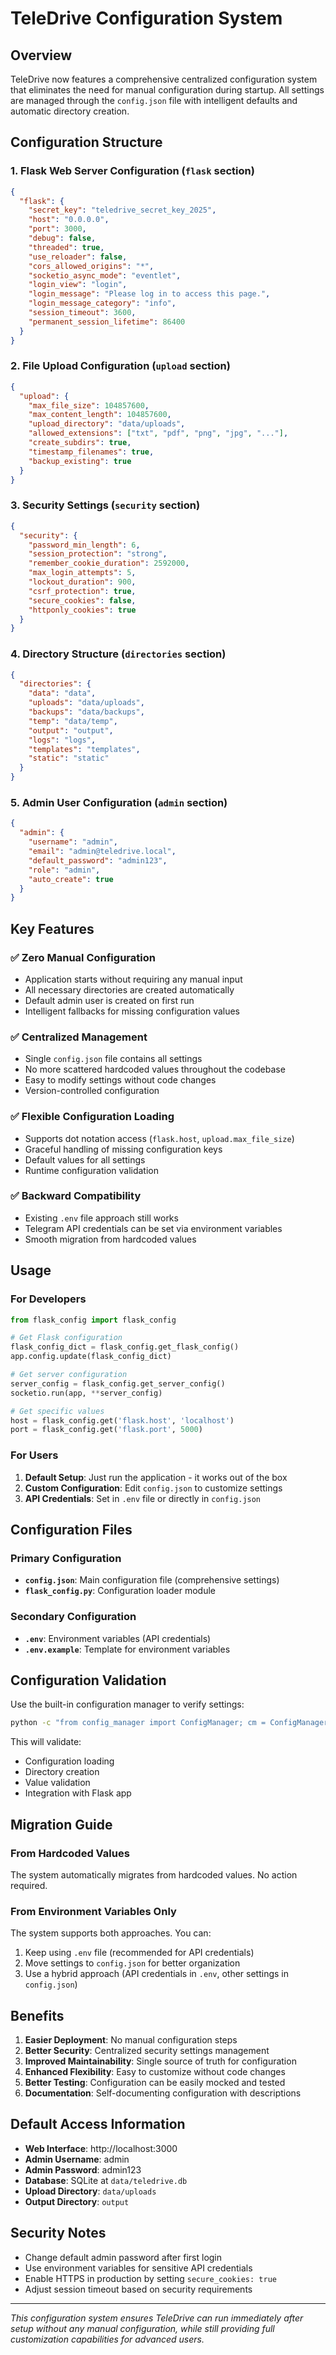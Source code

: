 # TeleDrive Configuration System

## Overview

TeleDrive now features a comprehensive centralized configuration system that eliminates the need for manual configuration during startup. All settings are managed through the `config.json` file with intelligent defaults and automatic directory creation.

## Configuration Structure

### 1. Flask Web Server Configuration (`flask` section)
```json
{
  "flask": {
    "secret_key": "teledrive_secret_key_2025",
    "host": "0.0.0.0",
    "port": 3000,
    "debug": false,
    "threaded": true,
    "use_reloader": false,
    "cors_allowed_origins": "*",
    "socketio_async_mode": "eventlet",
    "login_view": "login",
    "login_message": "Please log in to access this page.",
    "login_message_category": "info",
    "session_timeout": 3600,
    "permanent_session_lifetime": 86400
  }
}
```

### 2. File Upload Configuration (`upload` section)
```json
{
  "upload": {
    "max_file_size": 104857600,
    "max_content_length": 104857600,
    "upload_directory": "data/uploads",
    "allowed_extensions": ["txt", "pdf", "png", "jpg", "..."],
    "create_subdirs": true,
    "timestamp_filenames": true,
    "backup_existing": true
  }
}
```

### 3. Security Settings (`security` section)
```json
{
  "security": {
    "password_min_length": 6,
    "session_protection": "strong",
    "remember_cookie_duration": 2592000,
    "max_login_attempts": 5,
    "lockout_duration": 900,
    "csrf_protection": true,
    "secure_cookies": false,
    "httponly_cookies": true
  }
}
```

### 4. Directory Structure (`directories` section)
```json
{
  "directories": {
    "data": "data",
    "uploads": "data/uploads",
    "backups": "data/backups",
    "temp": "data/temp",
    "output": "output",
    "logs": "logs",
    "templates": "templates",
    "static": "static"
  }
}
```

### 5. Admin User Configuration (`admin` section)
```json
{
  "admin": {
    "username": "admin",
    "email": "admin@teledrive.local",
    "default_password": "admin123",
    "role": "admin",
    "auto_create": true
  }
}
```

## Key Features

### ✅ Zero Manual Configuration
- Application starts without requiring any manual input
- All necessary directories are created automatically
- Default admin user is created on first run
- Intelligent fallbacks for missing configuration values

### ✅ Centralized Management
- Single `config.json` file contains all settings
- No more scattered hardcoded values throughout the codebase
- Easy to modify settings without code changes
- Version-controlled configuration

### ✅ Flexible Configuration Loading
- Supports dot notation access (`flask.host`, `upload.max_file_size`)
- Graceful handling of missing configuration keys
- Default values for all settings
- Runtime configuration validation

### ✅ Backward Compatibility
- Existing `.env` file approach still works
- Telegram API credentials can be set via environment variables
- Smooth migration from hardcoded values

## Usage

### For Developers

```python
from flask_config import flask_config

# Get Flask configuration
flask_config_dict = flask_config.get_flask_config()
app.config.update(flask_config_dict)

# Get server configuration
server_config = flask_config.get_server_config()
socketio.run(app, **server_config)

# Get specific values
host = flask_config.get('flask.host', 'localhost')
port = flask_config.get('flask.port', 5000)
```

### For Users

1. **Default Setup**: Just run the application - it works out of the box
2. **Custom Configuration**: Edit `config.json` to customize settings
3. **API Credentials**: Set in `.env` file or directly in `config.json`

## Configuration Files

### Primary Configuration
- **`config.json`**: Main configuration file (comprehensive settings)
- **`flask_config.py`**: Configuration loader module

### Secondary Configuration  
- **`.env`**: Environment variables (API credentials)
- **`.env.example`**: Template for environment variables

## Configuration Validation

Use the built-in configuration manager to verify settings:

```bash
python -c "from config_manager import ConfigManager; cm = ConfigManager(); cm.validate_configuration()"
```

This will validate:
- Configuration loading
- Directory creation
- Value validation
- Integration with Flask app

## Migration Guide

### From Hardcoded Values
The system automatically migrates from hardcoded values. No action required.

### From Environment Variables Only
The system supports both approaches. You can:
1. Keep using `.env` file (recommended for API credentials)
2. Move settings to `config.json` for better organization
3. Use a hybrid approach (API credentials in `.env`, other settings in `config.json`)

## Benefits

1. **Easier Deployment**: No manual configuration steps
2. **Better Security**: Centralized security settings management
3. **Improved Maintainability**: Single source of truth for configuration
4. **Enhanced Flexibility**: Easy to customize without code changes
5. **Better Testing**: Configuration can be easily mocked and tested
6. **Documentation**: Self-documenting configuration with descriptions

## Default Access Information

- **Web Interface**: http://localhost:3000
- **Admin Username**: admin
- **Admin Password**: admin123
- **Database**: SQLite at `data/teledrive.db`
- **Upload Directory**: `data/uploads`
- **Output Directory**: `output`

## Security Notes

- Change default admin password after first login
- Use environment variables for sensitive API credentials
- Enable HTTPS in production by setting `secure_cookies: true`
- Adjust session timeout based on security requirements

---

*This configuration system ensures TeleDrive can run immediately after setup without any manual configuration, while still providing full customization capabilities for advanced users.*
